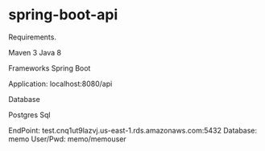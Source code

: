 # spring-boot-api

Requirements.

Maven 3
Java 8

Frameworks
Spring Boot

Application: localhost:8080/api

Database

Postgres Sql

EndPoint: test.cnq1ut9lazvj.us-east-1.rds.amazonaws.com:5432
Database: memo
User/Pwd: memo/memouser